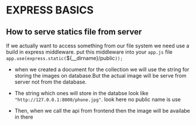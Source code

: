 # EXPRESS BASICS

## How to serve statics file from server

If we actually want to access something from our file system we need use a build in express middleware. put this middleware into your `app.js` file
`app.use(express.static(`${\_\_dirname}/public`));`

- when we created a document for the collection we will use the string for storing the images on database.But the actual image will be serve from server not from the database.

- The string which ones will store in the databse look like `"http://127.0.0.1:8000/phone.jpg"`. look here no public name is use

- Then, when we call the api from frontend then the image will be availabe in there

